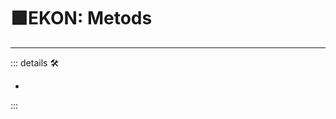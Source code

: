# 🟩<ekos>EKON: Metods</ekos>

---

<!-- =================================================== -->
<!-- =================================================== -->
<!-- =================================================== -->
<!-- =================================================== -->
<!-- =================================================== -->
::: details 🛠

-

:::

